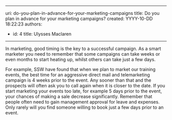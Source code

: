 

---
uri: do-you-plan-in-advance-for-your-marketing-campaigns
title: Do you plan in advance for your marketing campaigns?
created: YYYY-10-DD 18:22:23
authors:
  - id: 4
    title: Ulysses Maclaren
---




<span class='intro'> <p>​In marketing, good timing is the key to a successful campaign.&#160;As a smart marketer you need to remember that some campaigns can take weeks or even months to start heating up, whilst others can take just a few days.<br></p>
<p>For example, SSW have found that when we plan to market our training events, the best time for an aggressive direct mail and telemarketing campaign is 4 weeks prior to the event. Any sooner than that and the prospects will often ask you to call again when it is closer to the date. If you start marketing your events too late, for example 5 days prior to the event, your chances of making a sale decrease significantly. Remember that people often need to gain management approval for leave and expenses. Only rarely will you find someone willing to book just a few days prior to an ​event.​</p> </span>




